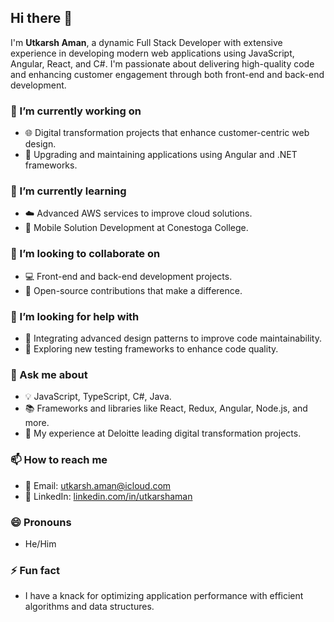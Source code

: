## Hi there 👋

I'm **Utkarsh Aman**, a dynamic Full Stack Developer with extensive experience in developing modern web applications using JavaScript, Angular, React, and C#. I'm passionate about delivering high-quality code and enhancing customer engagement through both front-end and back-end development.

### 🔭 I’m currently working on
- 🌐 Digital transformation projects that enhance customer-centric web design.
- 🚀 Upgrading and maintaining applications using Angular and .NET frameworks.

### 🌱 I’m currently learning
- ☁️ Advanced AWS services to improve cloud solutions.
- 📱 Mobile Solution Development at Conestoga College.

### 👯 I’m looking to collaborate on
- 💻 Front-end and back-end development projects.
- 🌟 Open-source contributions that make a difference.

### 🤔 I’m looking for help with
- 🔄 Integrating advanced design patterns to improve code maintainability.
- 🧪 Exploring new testing frameworks to enhance code quality.

### 💬 Ask me about
- 💡 JavaScript, TypeScript, C#, Java.
- 📚 Frameworks and libraries like React, Redux, Angular, Node.js, and more.
- 🏢 My experience at Deloitte leading digital transformation projects.

### 📫 How to reach me
- 📧 Email: [utkarsh.aman@icloud.com](mailto:utkarsh.example@gmail.com)
- 🔗 LinkedIn: [linkedin.com/in/utkarshaman](https://www.linkedin.com/in/utkarshaman/)

### 😄 Pronouns
- He/Him

### ⚡ Fun fact
- I have a knack for optimizing application performance with efficient algorithms and data structures.
